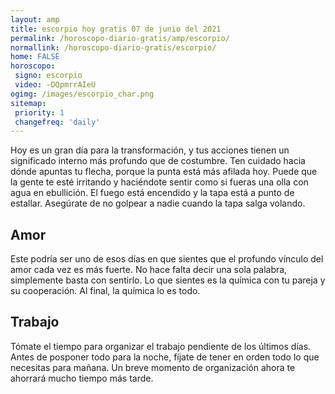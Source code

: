 ```yaml
---
layout: amp
title: escorpio hoy gratis 07 de junio del 2021 
permalink: /horoscopo-diario-gratis/amp/escorpio/
normallink: /horoscopo-diario-gratis/escorpio/
home: FALSE
horoscopo:
 signo: escorpio
 video: -DQpmrrAIeU
ogimg: /images/escorpio_char.png
sitemap:
 priority: 1
 changefreq: 'daily'
---
```



Hoy es un gran día para la transformación, y tus acciones tienen un significado interno más profundo que de costumbre. Ten cuidado hacia dónde apuntas tu flecha, porque la punta está más afilada hoy. Puede que la gente te esté irritando y haciéndote sentir como si fueras una olla con agua en ebullición. El fuego está encendido y la tapa está a punto de estallar. Asegúrate de no golpear a nadie cuando la tapa salga volando.

## Amor

Este podría ser uno de esos días en que sientes que el profundo vínculo del amor cada vez es más fuerte. No hace falta decir una sola palabra, simplemente basta con sentirlo. Lo que sientes es la química con tu pareja y su cooperación. Al final, la química lo es todo.

## Trabajo

Tómate el tiempo para organizar el trabajo pendiente de los últimos días. Antes de posponer todo para la noche, fíjate de tener en orden todo lo que necesitas para mañana. Un breve momento de organización ahora te ahorrará mucho tiempo más tarde.